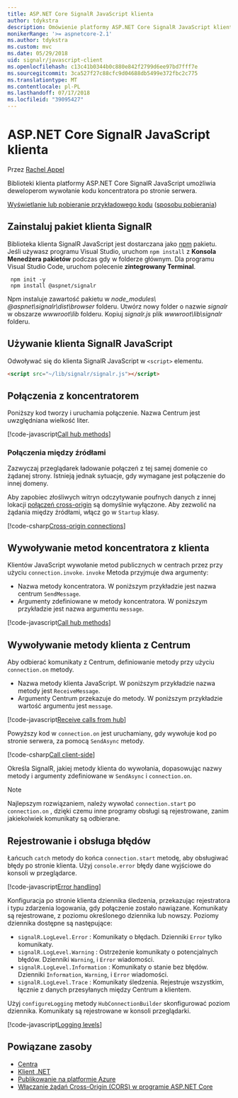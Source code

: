 ```yaml
---
title: ASP.NET Core SignalR JavaScript klienta
author: tdykstra
description: Omówienie platformy ASP.NET Core SignalR JavaScript klienta.
monikerRange: '>= aspnetcore-2.1'
ms.author: tdykstra
ms.custom: mvc
ms.date: 05/29/2018
uid: signalr/javascript-client
ms.openlocfilehash: c13c41b0344b0c880e842f2799d6ee97bd7fff7e
ms.sourcegitcommit: 3ca527f27c88cfc9d04688db5499e372fbc2c775
ms.translationtype: MT
ms.contentlocale: pl-PL
ms.lasthandoff: 07/17/2018
ms.locfileid: "39095427"
---
```

# <a name="aspnet-core-signalr-javascript-client"></a>ASP.NET Core SignalR JavaScript klienta

Przez [Rachel Appel](http://twitter.com/rachelappel)

Biblioteki klienta platformy ASP.NET Core SignalR JavaScript umożliwia deweloperom wywołanie kodu koncentratora po stronie serwera.

[Wyświetlanie lub pobieranie przykładowego kodu](https://github.com/aspnet/Docs/tree/live/aspnetcore/signalr/javascript-client/sample) ([sposobu pobierania](xref:tutorials/index#how-to-download-a-sample))

## <a name="install-the-signalr-client-package"></a>Zainstaluj pakiet klienta SignalR

Biblioteka klienta SignalR JavaScript jest dostarczana jako [npm](https://www.npmjs.com/) pakietu. Jeśli używasz programu Visual Studio, uruchom `npm install` z **Konsola Menedżera pakietów** podczas gdy w folderze głównym. Dla programu Visual Studio Code, uruchom polecenie **zintegrowany Terminal**.

  ```console
   npm init -y
   npm install @aspnet/signalr
  ```

Npm instaluje zawartość pakietu w *node_modules\\ @aspnet\signalr\dist\browser*  folderu. Utwórz nowy folder o nazwie *signalr* w obszarze *wwwroot\\lib* folderu. Kopiuj *signalr.js* plik *wwwroot\lib\signalr* folderu.

## <a name="use-the-signalr-javascript-client"></a>Używanie klienta SignalR JavaScript

Odwoływać się do klienta SignalR JavaScript w `<script>` elementu.

```html
<script src="~/lib/signalr/signalr.js"></script>
```

## <a name="connect-to-a-hub"></a>Połączenia z koncentratorem

Poniższy kod tworzy i uruchamia połączenie. Nazwa Centrum jest uwzględniana wielkość liter.

[!code-javascript[Call hub methods](javascript-client/sample/wwwroot/js/chat.js?range=9-12,28)]

### <a name="cross-origin-connections"></a>Połączenia między źródłami

Zazwyczaj przeglądarek ładowanie połączeń z tej samej domenie co żądanej strony. Istnieją jednak sytuacje, gdy wymagane jest połączenie do innej domeny.

Aby zapobiec złośliwych witryn odczytywanie poufnych danych z innej lokacji [połączeń cross-origin](xref:security/cors) są domyślnie wyłączone. Aby zezwolić na żądania między źródłami, włącz go w `Startup` klasy.

[!code-csharp[Cross-origin connections](javascript-client/sample/Startup.cs?highlight=29-35,56)]

## <a name="call-hub-methods-from-client"></a>Wywoływanie metod koncentratora z klienta

Klientów JavaScript wywołanie metod publicznych w centrach przez przy użyciu `connection.invoke`. `invoke` Metoda przyjmuje dwa argumenty:

* Nazwa metody koncentratora. W poniższym przykładzie jest nazwa centrum `SendMessage`.
* Argumenty zdefiniowane w metody koncentratora. W poniższym przykładzie jest nazwa argumentu `message`.

[!code-javascript[Call hub methods](javascript-client/sample/wwwroot/js/chat.js?range=24)]

## <a name="call-client-methods-from-hub"></a>Wywoływanie metody klienta z Centrum

Aby odbierać komunikaty z Centrum, definiowanie metody przy użyciu `connection.on` metody.

* Nazwa metody klienta JavaScript. W poniższym przykładzie nazwa metody jest `ReceiveMessage`.
* Argumenty Centrum przekazuje do metody. W poniższym przykładzie wartość argumentu jest `message`.

[!code-javascript[Receive calls from hub](javascript-client/sample/wwwroot/js/chat.js?range=14-19)]

Powyższy kod w `connection.on` jest uruchamiany, gdy wywołuje kod po stronie serwera, za pomocą `SendAsync` metody.

[!code-csharp[Call client-side](javascript-client/sample/hubs/chathub.cs?range=8-11)]

Określa SignalR, jakiej metody klienta do wywołania, dopasowując nazwy metody i argumenty zdefiniowane w `SendAsync` i `connection.on`.

> [!NOTE]
> Najlepszym rozwiązaniem, należy wywołać `connection.start` po `connection.on` , dzięki czemu inne programy obsługi są rejestrowane, zanim jakiekolwiek komunikaty są odbierane.

## <a name="error-handling-and-logging"></a>Rejestrowanie i obsługa błędów

Łańcuch `catch` metody do końca `connection.start` metodę, aby obsługiwać błędy po stronie klienta. Użyj `console.error` błędy dane wyjściowe do konsoli w przeglądarce.

[!code-javascript[Error handling](javascript-client/sample/wwwroot/js/chat.js?range=28)]

Konfiguracja po stronie klienta dziennika śledzenia, przekazując rejestratora i typu zdarzenia logowania, gdy połączenie zostało nawiązane. Komunikaty są rejestrowane, z poziomu określonego dziennika lub nowszy. Poziomy dziennika dostępne są następujące:

* `signalR.LogLevel.Error` : Komunikaty o błędach. Dzienniki `Error` tylko komunikaty.
* `signalR.LogLevel.Warning` : Ostrzeżenie komunikaty o potencjalnych błędów. Dzienniki `Warning`, i `Error` wiadomości.
* `signalR.LogLevel.Information` : Komunikaty o stanie bez błędów. Dzienniki `Information`, `Warning`, i `Error` wiadomości.
* `signalR.LogLevel.Trace` : Komunikaty śledzenia. Rejestruje wszystkim, łącznie z danych przesyłanych między Centrum a klientem.

Użyj `configureLogging` metody `HubConnectionBuilder` skonfigurować poziom dziennika. Komunikaty są rejestrowane w konsoli przeglądarki.

[!code-javascript[Logging levels](javascript-client/sample/wwwroot/js/chat.js?range=9-12)]

## <a name="related-resources"></a>Powiązane zasoby

* [Centra](xref:signalr/hubs)
* [Klient .NET](xref:signalr/dotnet-client)
* [Publikowanie na platformie Azure](xref:signalr/publish-to-azure-web-app)
* [Włączanie żądań Cross-Origin (CORS) w programie ASP.NET Core](xref:security/cors)
